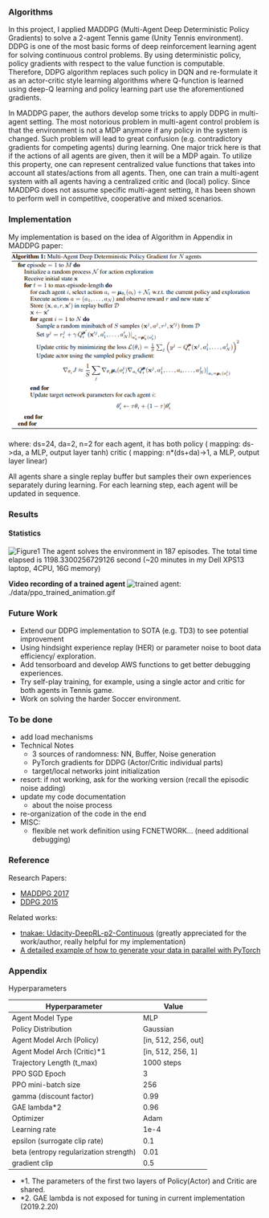 [image1]: ./data/ppo_gae.png 
[image2]: ./data/alg_maddpg.png
[anime1]: ./data/ppo_trained_animation.gif
### **Algorithms**
In this project, I applied MADDPG (Multi-Agent Deep Deterministic Policy Gradients) to solve a 2-agent Tennis game (Unity Tennis environment). 
DDPG is one of the most basic forms of deep reinforcement learning agent for solving continuous control problems. By using deterministic policy, policy gradients with respect to 
the value function is computable. Therefore, DDPG algorithm replaces such policy in DQN and re-formulate it as an actor-critic style learning algorithms where 
Q-function is learned using deep-Q learning and policy learning part use the aforementioned gradients. 

In MADDPG paper, the authors develop some tricks to apply DDPG in multi-agent setting. The most notorious problem in multi-agent control problem is that
the environment is not a MDP anymore if any policy in the system is changed. Such problem will lead to great confusion (e.g. contradictory gradients for competing agents) during learning.
One major trick here is that if the actions of all agents are given, then it will be a MDP again. 
To utilize this property, one can represent centralized value functions that takes into account all states/actions from all agents.
Then, one can train a multi-agent system with all agents having a centralized critic and (local) policy. Since MADDPG does not assume specific multi-agent setting, it has been shown
to perform well in competitive, cooperative and mixed scenarios. 
   


### **Implementation**
My implementation is based on the idea of Algorithm in Appendix in MADDPG paper: ![Algorithm 1][image2]


where:
ds=24, da=2, n=2
for each agent, it has both
    policy ( mapping: ds->da, a MLP, output layer tanh)
    critic ( mapping: n*(ds+da)->1, a MLP, output layer linear) 

All agents share a single replay buffer but samples their own experiences separately during learning.
For each learning step, each agent will be updated in sequence. 


### **Results**  

#### **Statistics**

![Figure1][image1]
The agent solves the environment in 187 episodes. The total time elapsed is 1198.3300256729126 second (~20 minutes in my Dell XPS13 laptop, 4CPU, 16G memory)

**Video recording of a trained agent**
![trained agent][anime1]: ./data/ppo_trained_animation.gif

### **Future Work**
- Extend our DDPG implementation to SOTA (e.g. TD3) to see potential improvement 
- Using hindsight experience replay (HER) or parameter noise to boot data efficiency/ exploration.
- Add tensorboard and develop AWS functions to get better debugging experiences. 
- Try self-play training, for example, using a single actor and critic for both agents in Tennis game.
- Work on solving the harder Soccer environment. 


### **To be done**
- add load mechanisms
- Technical Notes
    - 3 sources of randomness: NN, Buffer, Noise generation
    - PyTorch gradients for DDPG (Actor/Critic individual parts)
    - target/local networks joint initialization
- resort: if not working, ask for the working version (recall the episodic noise adding)
- update my code documentation
    - about the noise process
- re-organization of the code in the end
- MISC:
    - flexible net work definition using FCNETWORK... (need additional debugging)

### **Reference**
Research Papers:
- [MADDPG 2017](https://arxiv.org/pdf/1706.02275)
- [DDPG 2015](https://arxiv.org/abs/1509.02971)

Related works:
- [tnakae: Udacity-DeepRL-p2-Continuous](https://github.com/tnakae/Udacity-DeepRL-p2-Continuous) (greatly appreciated for the work/author, really helpful for my implementation)
- [A detailed example of how to generate your data in parallel with PyTorch](https://stanford.edu/~shervine/blog/pytorch-how-to-generate-data-parallel)



### **Appendix** 
Hyperparameters

| Hyperparameter                      | Value |
| ----------------------------------- | ----- |
| Agent Model Type                    | MLP   |
| Policy Distribution                 | Gaussian |
| Agent Model Arch (Policy)           | [in, 512, 256, out] |
| Agent Model Arch (Critic)*1         | [in, 512, 256, 1] |
| Trajectory Length (t_max)           | 1000 steps|
| PPO SGD Epoch                       | 3    |
| PPO mini-batch size                 | 256  |
| gamma (discount factor)          | 0.99  |
| GAE lambda*2                          | 0.96  |
| Optimizer                           | Adam  |
| Learning rate                       | 1e-4  |
| epsilon (surrogate clip rate)    | 0.1   |
| beta (entropy regularization strength) | 0.01   |
| gradient clip                       | 0.5 |

- *1. The parameters of the first two layers of Policy(Actor) and Critic are shared. 
- *2. GAE lambda is not exposed for tuning in current implementation (2019.2.20)